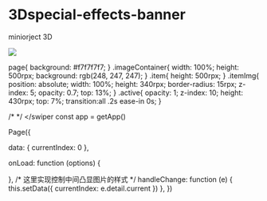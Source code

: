 # 3Dspecial-effects-banner
miniorject 3D
<!--3D轮播图-->
<swiper class="imageContainer" bindchange="handleChange" previous-margin="50rpx" next-margin="50rpx" circular autoplay interval="2000">
  <block wx:for="{{3}}" wx:key="{{index}}">
    <swiper-item class="item">
      <image class="itemImg {{currentIndex == index ? 'active': ''}}" src="../../../image/3.jpg"></image>
    </swiper-item>
  </block>
  
  
  page{
  background: #f7f7f7f7;
}
.imageContainer{
  width: 100%;
  height: 500rpx;
  background: rgb(248, 247, 247);
}
.item{
  height: 500rpx;
}
.itemImg{
  position: absolute;
  width: 100%;
  height: 340rpx;
  border-radius: 15rpx;
  z-index: 5;
  opacity: 0.7;
  top: 13%;
}
.active{
  opacity: 1;
  z-index: 10;
  height: 430rpx;
  top: 7%;
  transition:all .2s ease-in 0s;
}

/*  */
</swiper
const app = getApp()

Page({

  data: {
    currentIndex: 0
  },

  onLoad: function (options) {

  },
  /* 这里实现控制中间凸显图片的样式 */
  handleChange: function (e) {
    this.setData({
      currentIndex: e.detail.current
    })
  },
})
